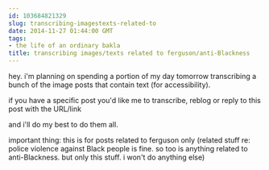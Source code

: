 ```yaml
---
id: 103684821329
slug: transcribing-imagestexts-related-to
date: 2014-11-27 01:44:00 GMT
tags:
- the life of an ordinary bakla
title: transcribing images/texts related to ferguson/anti-Blackness
---
```

hey. i'm planning on spending a portion of my day tomorrow transcribing a bunch of the image posts that contain text (for accessibility).

if you have a specific post you'd like me to transcribe, reblog or reply to this post with the URL/link

and i'll do my best to do them all. 

important thing: this is for posts related to ferguson only (related stuff re: police violence against Black people is fine. so too is anything related to anti-Blackness. but only this stuff. i won't do anything else)